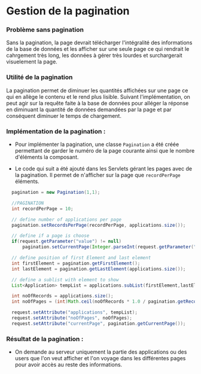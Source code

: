 # Gestion de la pagination

### Problème sans pagination

Sans la pagination, la page devrait télécharger l'intégralité des informations de la base de données et les afficher sur une seule page ce qui rendrait le cahrgement très long, les données à gérer très lourdes et surchargerait visuelement la page.

### Utilité de la pagination

La pagination permet de diminuer les quantités affichées sur une page ce qui en allège le contenu et le rend plus lisible. Suivant l'implémentation, on peut agir sur la requête faite à la base de données pour alléger la réponse en diminuant la quantité de données demandées par la page et par conséquent diminuer le temps de chargement.

### Implémentation de la pagination :

- Pour implémenter la pagination, une classe `Pagination` a été créée permettant de garder le numéro de la page courante ainsi que le nombre d'éléments la composant.

- Le code qui suit a été ajouté dans les Servlets gérant les pages avec de la pagination. Il permet de n'afficher sur la page que `recordPerPage` éléments.

```java
  pagination = new Pagination(1,1);

  //PAGINATION
  int recordPerPage = 10;

  // define number of applications per page
  pagination.setRecordsPerPage(recordPerPage, applications.size());

  // define if a page is choose
  if(request.getParameter("value") != null)
      pagination.setCurrentPage(Integer.parseInt(request.getParameter("value")));

  // define position of first Element and last element
  int firstElement = pagination.getFirstElement();
  int lastElement = pagination.getLastElement(applications.size());

  // define a sublist with element to show
  List<Application> tempList = applications.subList(firstElement,lastElement);

  int noOfRecords = applications.size();
  int noOfPages = (int)Math.ceil(noOfRecords * 1.0 / pagination.getRecordsPerPage());

  request.setAttribute("applications", tempList);
  request.setAttribute("noOfPages", noOfPages);
  request.setAttribute("currentPage", pagination.getCurrentPage());

```

### Résultat de la pagination :

- On demande au serveur uniquement la partie des applications ou des users que l'on veut afficher et l'on voyage dans les différentes pages pour avoir accès au reste des informations.


